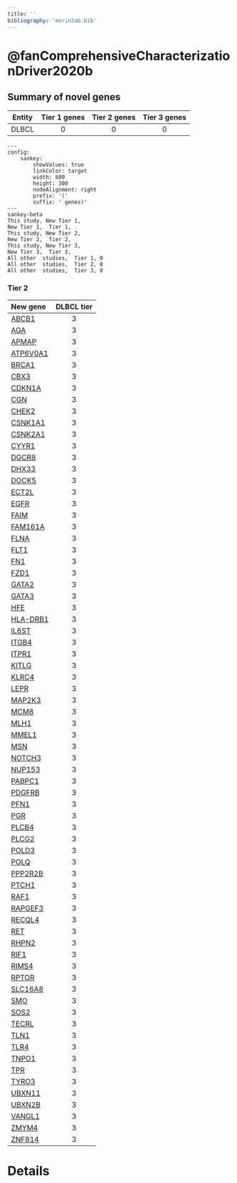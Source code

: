 ```yaml
---
title: ''
bibliography: 'morinlab.bib'
---
```


# @fanComprehensiveCharacterizationDriver2020b
## Summary of novel genes

|Entity| Tier 1 genes| Tier 2 genes|Tier 3 genes|
|:-:|:-:|:-:|:-:|
|DLBCL|0|0|0|
```mermaid
---
config:
    sankey:
        showValues: true
        linkColor: target
        width: 600
        height: 300
        nodeAlignment: right
        prefix: '('
        suffix: ' genes)'
---
sankey-beta
This study, New Tier 1, 
New Tier 1,  Tier 1, 
This study, New Tier 2, 
New Tier 2,  Tier 2, 
This study, New Tier 3, 
New Tier 3,  Tier 3, 
All other  studies,  Tier 1, 0
All other  studies,  Tier 2, 0
All other  studies,  Tier 3, 0
```

### Tier 2
|New gene|DLBCL tier|
|:-|:-:|
|[ABCB1](../ABCB1)|3 |
|[AGA](../AGA)|3 |
|[APMAP](../APMAP)|3 |
|[ATP6V0A1](../ATP6V0A1)|3 |
|[BRCA1](../BRCA1)|3 |
|[CBX3](../CBX3)|3 |
|[CDKN1A](../CDKN1A)|3 |
|[CGN](../CGN)|3 |
|[CHEK2](../CHEK2)|3 |
|[CSNK1A1](../CSNK1A1)|3 |
|[CSNK2A1](../CSNK2A1)|3 |
|[CYYR1](../CYYR1)|3 |
|[DGCR8](../DGCR8)|3 |
|[DHX33](../DHX33)|3 |
|[DOCK5](../DOCK5)|3 |
|[ECT2L](../ECT2L)|3 |
|[EGFR](../EGFR)|3 |
|[FAIM](../FAIM)|3 |
|[FAM161A](../FAM161A)|3 |
|[FLNA](../FLNA)|3 |
|[FLT1](../FLT1)|3 |
|[FN1](../FN1)|3 |
|[FZD1](../FZD1)|3 |
|[GATA2](../GATA2)|3 |
|[GATA3](../GATA3)|3 |
|[HFE](../HFE)|3 |
|[HLA-DRB1](../HLA-DRB1)|3 |
|[IL6ST](../IL6ST)|3 |
|[ITGB4](../ITGB4)|3 |
|[ITPR1](../ITPR1)|3 |
|[KITLG](../KITLG)|3 |
|[KLRC4](../KLRC4)|3 |
|[LEPR](../LEPR)|3 |
|[MAP2K3](../MAP2K3)|3 |
|[MCM8](../MCM8)|3 |
|[MLH1](../MLH1)|3 |
|[MMEL1](../MMEL1)|3 |
|[MSN](../MSN)|3 |
|[NOTCH3](../NOTCH3)|3 |
|[NUP153](../NUP153)|3 |
|[PABPC1](../PABPC1)|3 |
|[PDGFRB](../PDGFRB)|3 |
|[PFN1](../PFN1)|3 |
|[PGR](../PGR)|3 |
|[PLCB4](../PLCB4)|3 |
|[PLCG2](../PLCG2)|3 |
|[POLD3](../POLD3)|3 |
|[POLQ](../POLQ)|3 |
|[PPP2R2B](../PPP2R2B)|3 |
|[PTCH1](../PTCH1)|3 |
|[RAF1](../RAF1)|3 |
|[RAPGEF3](../RAPGEF3)|3 |
|[RECQL4](../RECQL4)|3 |
|[RET](../RET)|3 |
|[RHPN2](../RHPN2)|3 |
|[RIF1](../RIF1)|3 |
|[RIMS4](../RIMS4)|3 |
|[RPTOR](../RPTOR)|3 |
|[SLC16A8](../SLC16A8)|3 |
|[SMO](../SMO)|3 |
|[SOS2](../SOS2)|3 |
|[TECRL](../TECRL)|3 |
|[TLN1](../TLN1)|3 |
|[TLR4](../TLR4)|3 |
|[TNPO1](../TNPO1)|3 |
|[TPR](../TPR)|3 |
|[TYRO3](../TYRO3)|3 |
|[UBXN11](../UBXN11)|3 |
|[UBXN2B](../UBXN2B)|3 |
|[VANGL1](../VANGL1)|3 |
|[ZMYM4](../ZMYM4)|3 |
|[ZNF814](../ZNF814)|3 |


# Details

